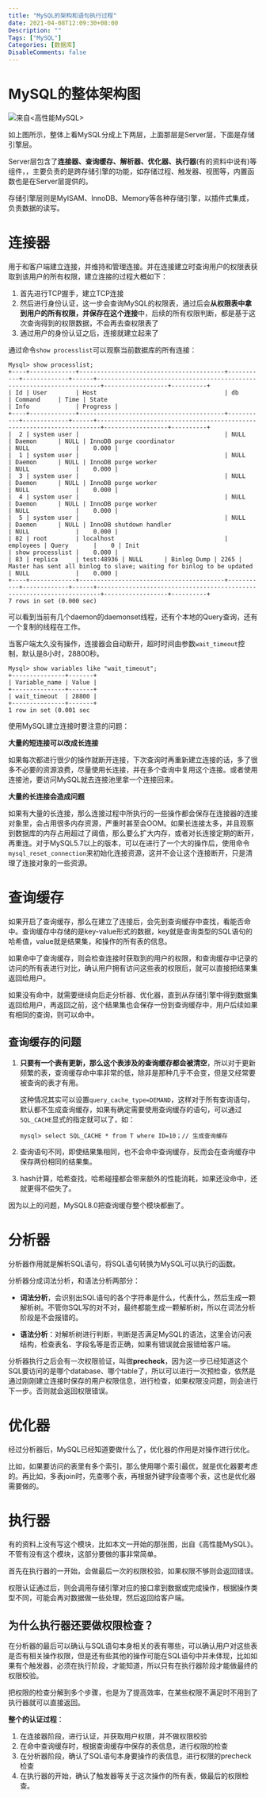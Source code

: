 ```yaml
---
title: "MySQL的架构和语句执行过程"
date: 2021-04-08T12:09:30+08:00
Description: ""
Tags: ["MySQL"]
Categories: [数据库]
DisableComments: false
---
```


# MySQL的整体架构图

![来自<高性能MySQL>](/images/mysql_structure/structure.png)

如上图所示，整体上看MySQL分成上下两层，上面那层是Server层，下面是存储引擎层。

Server层包含了**连接器、查询缓存、解析器、优化器、执行器**(有的资料中说有)等组件，，主要负责的是跨存储引擎的功能，如存储过程、触发器、视图等，内置函数也是在Server层提供的。

存储引擎层则是MyISAM、InnoDB、Memory等各种存储引擎，以插件式集成，负责数据的读写。

# 连接器

用于和客户端建立连接，并维持和管理连接。并在连接建立时查询用户的权限表获取到该用户的所有权限，建立连接的过程大概如下：

1. 首先进行TCP握手，建立TCP连接
2. 然后进行身份认证，这一步会查询MySQL的权限表，通过后会**从权限表中拿到用户的所有权限，并保存在这个连接**中，后续的所有权限判断，都是基于这次查询得到的权限数据，不会再去查权限表了
3. 通过用户的身份认证之后，连接就建立起来了

通过命令`show processlist`可以观察当前数据库的所有连接：

```mysql
Mysql> show processlist;
+----+-------------+-----------------------------------------+-----------+-------------+------+-----------------------------------------------------------------------+------------------+----------+
| Id | User        | Host                                    | db        | Command     | Time | State                                                                 | Info             | Progress |
+----+-------------+-----------------------------------------+-----------+-------------+------+-----------------------------------------------------------------------+------------------+----------+
|  2 | system user |                                         | NULL      | Daemon      | NULL | InnoDB purge coordinator                                              | NULL             |    0.000 |
|  1 | system user |                                         | NULL      | Daemon      | NULL | InnoDB purge worker                                                   | NULL             |    0.000 |
|  3 | system user |                                         | NULL      | Daemon      | NULL | InnoDB purge worker                                                   | NULL             |    0.000 |
|  4 | system user |                                         | NULL      | Daemon      | NULL | InnoDB purge worker                                                   | NULL             |    0.000 |
|  5 | system user |                                         | NULL      | Daemon      | NULL | InnoDB shutdown handler                                               | NULL             |    0.000 |
| 82 | root        | localhost                               | employees | Query       |    0 | Init                                                                  | show processlist |    0.000 |
| 83 | replica     | test:48936 | NULL      | Binlog Dump | 2265 | Master has sent all binlog to slave; waiting for binlog to be updated | NULL             |    0.000 |
+----+-------------+-----------------------------------------+-----------+-------------+------+-----------------------------------------------------------------------+------------------+----------+
7 rows in set (0.000 sec)
```

可以看到当前有几个daemon的daemonset线程，还有个本地的Query查询，还有一个复制的线程在工作。

当客户端太久没有操作，连接器会自动断开，超时时间由参数`wait_timeout`控制，默认是8小时，28800秒。

```mysql
Mysql> show variables like "wait_timeout";
+---------------+-------+
| Variable_name | Value |
+---------------+-------+
| wait_timeout  | 28800 |
+---------------+-------+
1 row in set (0.001 sec
```

使用MySQL建立连接时要注意的问题：

**大量的短连接可以改成长连接**

如果每次都进行很少的操作就断开连接，下次查询时再重新建立连接的话，多了很多不必要的资源浪费，尽量使用长连接，并在多个查询中复用这个连接。或者使用连接池，要访问MySQL就去连接池里拿一个连接回来。

**大量的长连接会造成问题**

如果有大量的长连接，那么连接过程中所执行的一些操作都会保存在连接器的连接对象里，会占用很多内存资源，严重时甚至会OOM。如果长连接太多，并且观察到数据库的内存占用超过了阈值，那么要么扩大内存，或者对长连接定期的断开，再重连。对于MySQL5.7以上的版本，可以在进行了一个大的操作后，使用命令`mysql_reset_connection`来初始化连接资源，这并不会让这个连接断开，只是清理了连接对象的一些资源。



# 查询缓存

如果开启了查询缓存，那么在建立了连接后，会先到查询缓存中查找，看能否命中。查询缓存中存储的是key-value形式的数据，key就是查询类型的SQL语句的哈希值，value就是结果集，和操作的所有表的信息。

如果命中了查询缓存，则会检查连接时获取到的用户的权限，和查询缓存中记录的访问的所有表进行对比，确认用户拥有访问这些表的权限后，就可以直接把结果集返回给用户。

如果没有命中，就需要继续向后走分析器、优化器，直到从存储引擎中得到数据集返回给用户，再返回之前，这个结果集也会保存一份到查询缓存中，用户后续如果有相同的查询，则可以命中。

## 查询缓存的问题

1. **只要有一个表有更新，那么这个表涉及的查询缓存都会被清空**，所以对于更新频繁的表，查询缓存命中率非常的低，除非是那种几乎不会变，但是又经常要被查询的表才有用。

   这种情况其实可以设置`query_cache_type=DEMAND`，这样对于所有查询语句，默认都不生成查询缓存，如果有确定需要使用查询缓存的语句，可以通过`SQL_CACHE`显式的指定就可以了，如：

   ```mysql
   mysql> select SQL_CACHE * from T where ID=10；// 生成查询缓存
   ```

2. 查询语句不同，即使结果集相同，也不会命中查询缓存，反而会在查询缓存中保存两份相同的结果集。

3. hash计算，哈希查找，哈希碰撞都会带来额外的性能消耗，如果还没命中，还就更得不偿失了。

因为以上的问题，MySQL8.0把查询缓存整个模块都删了。

# 分析器

分析器作用就是解析SQL语句，将SQL语句转换为MySQL可以执行的函数。

分析器分成词法分析，和语法分析两部分：

- **词法分析**，会识别出SQL语句的各个字符串是什么，代表什么，然后生成一颗解析树。不管你SQL写的对不对，最终都能生成一颗解析树，所以在词法分析阶段是不会报错的。

- **语法分析**：对解析树进行判断，判断是否满足MySQL的语法，这里会访问表结构，检查表名、字段名等是否正确，如果有错误就会报错给客户端。

分析器执行之后会有一次权限验证，叫做**precheck**，因为这一步已经知道这个SQL要访问的是哪个database、哪个table了，所以可以进行一次预检查，依然是通过刚刚建立连接时保存的用户权限信息，进行检查，如果权限没问题，则会进行下一步。否则就会返回权限错误。

# 优化器

经过分析器后，MySQL已经知道要做什么了，优化器的作用是对操作进行优化。

比如，如果要访问的表里有多个索引，那么使用哪个索引最优，就是优化器要考虑的。再比如，多表join时，先查哪个表，再根据外键字段查哪个表，这也是优化器需要做的。

# 执行器

有的资料上没有写这个模块，比如本文一开始的那张图，出自《高性能MySQL》。不管有没有这个模块，这部分要做的事非常简单。

首先在执行器的一开始，会做最后一次的权限校验，如果权限不够则会返回错误。

权限认证通过后，则会调用存储引擎对应的接口拿到数据或完成操作，根据操作类型不同，可能会再对数据做一些处理，然后返回给客户端。

## 为什么执行器还要做权限检查？

在分析器的最后可以确认与SQL语句本身相关的表有哪些，可以确认用户对这些表是否有相关操作权限，但是还有些其他的操作可能在SQL语句中并未体现，比如如果有个触发器，必须在执行阶段，才能知道，所以只有在执行器阶段才能做最终的权限校验。

把权限的检查分解到多个步骤，也是为了提高效率，在某些权限不满足时不用到了执行器就可以直接返回。

**整个的认证过程**：

1. 在连接器阶段，进行认证，并获取用户权限，并不做权限校验
2. 在命中查询缓存时，根据查询缓存中保存的表信息，进行权限的检查
3. 在分析器阶段，确认了SQL语句本身要操作的表信息，进行权限的precheck检查
4. 在执行器的开始，确认了触发器等关于这次操作的所有表，做最后的权限检查。